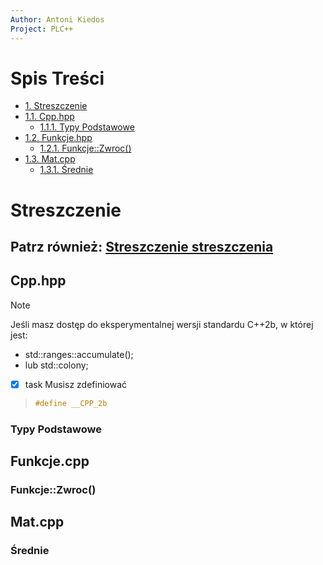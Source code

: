 ```yaml
---
Author: Antoni Kiedos
Project: PLC++
---
```

# Spis Treści
* [1. Streszczenie](https://github.com/Programista-Cpp/Sposzczone-jezyki-programowania/tree/master/docs/README.md#Streszczenie)
* [1.1. Cpp.hpp](https://github.com/Programista-Cpp/Sposzczone-jezyki-programowania/tree/master/docs/README.md#Cpp.hpp)
  * [1.1.1. Typy Podstawowe](https://github.com/Programista-Cpp/Sposzczone-jezyki-programowania/tree/master/docs/README.md#Typy%2BPodstawowe)
* [1.2. Funkcje.hpp](https://github.com/Programista-Cpp/Sposzczone-jezyki-programowania/tree/master/docs/README.md#Funkcje.cpp)
  * [1.2.1. Funkcje::Zwroc()](https://github.com/Programista-Cpp/Sposzczone-jezyki-programowania/tree/master/docs/README.md#Funkce::Zwroc())
* [1.3. Mat.cpp](https://github.com/Programista-Cpp/Sposzczone-jezyki-programowania/tree/master/docs/README.md#Mat.cpp)
  * [1.3.1. Średnie](https://github.com/Programista-Cpp/Sposzczone-jezyki-programowania/tree/master/docs/README.md#Średnie)
# Streszczenie
## Patrz również: [Streszczenie streszczenia](https://github.com/Programista-Cpp/Sposzczone-jezyki-programowania/tree/master/README.md)
## Cpp.hpp <!-- omit in toc -->
> [!NOTE]
> Jeśli masz dostęp do eksperymentalnej wersji standardu C++2b, w której jest:
> * std::ranges::accumulate();
> * lub std::colony;
- [x] task
Musisz zdefiniować

> ```cpp
> #define __CPP_2b
> ```
### Typy Podstawowe


## Funkcje.cpp

### Funkcje::Zwroc()


## Mat.cpp

### Średnie
